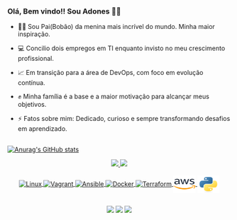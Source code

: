 ### Olá, Bem vindo!! Sou Adones 👋🤖

- 👧🏽 Sou Pai(Bobão) da menina mais incrível do mundo. Minha maior inspiração.
- 💻 Concilio dois empregos em TI enquanto invisto no meu crescimento profissional.
- 📈 Em transição para a área de DevOps, com foco em evolução contínua.
- ✊ Minha família é a base e a maior motivação para alcançar meus objetivos.
- ⚡ Fatos sobre mim: Dedicado, curioso e sempre transformando desafios em aprendizado.

  ##
  
[![Anurag's GitHub stats](https://github-readme-stats.vercel.app/api?dontech23=anuraghazra)](https://github.com/anuraghazra/github-readme-stats)

  

<div align="center">
  <a href="https://github.com/Dontech23">
  <img height="155em" src="https://github-readme-stats.vercel.app/api?username=Dontech23&show_icons=true&theme=onedark&include_all_commits=true&count_private=true"/>
  <img height="155em" src="https://github-readme-stats.vercel.app/api/top-langs/?username=Dontech23&layout=compact&langs_count=7&theme=onedark"/>
  </div>
  <div style="display: inline_block" align="center"><br>
  <img align="center" alt="Linux" height="40" width="50" src="https://cdn.jsdelivr.net/gh/devicons/devicon/icons/linux/linux-original.svg">
  <img align="center" alt="Vagrant" height="40" width="50" src="https://cdn.jsdelivr.net/gh/devicons/devicon/icons/vagrant/vagrant-original.svg">
  <img align="center" alt="Ansible" height="40" width="50" src="https://cdn.jsdelivr.net/gh/devicons/devicon/icons/ansible/ansible-original.svg">
  <img align="center" alt="Docker" height="50" width="60" src="https://cdn.jsdelivr.net/gh/devicons/devicon/icons/docker/docker-original.svg">
  <img align="center" alt="Terraform" height="40" width="50" src="https://cdn.jsdelivr.net/gh/devicons/devicon/icons/terraform/terraform-original.svg">
  <img align="center" alt="AWS" height="40" width="50" src="https://github.com/devicons/devicon/blob/v2.17.0/icons/amazonwebservices/amazonwebservices-original-wordmark.svg">
  <img align="center" alt="Python" height="40" width="50" src="https://raw.githubusercontent.com/devicons/devicon/master/icons/python/python-original.svg">
 
 
</div>

  ##
 
<div align="center"> 
  <a href="https://www.instagram.com/adonesslv/" target="_blank"><img src="https://img.shields.io/badge/-Instagram-%23E4405F?style=for-the-badge&logo=instagram&logoColor=white" target="_blank"></a>
  <a href = "mailto:adoness1@gmail.com"><img src="https://img.shields.io/badge/-Gmail-%23333?style=for-the-badge&logo=gmail&logoColor=white" target="_blank"></a>
  <a href="https://www.linkedin.com/in/adonesti/" target="_blank"><img src="https://img.shields.io/badge/-LinkedIn-%230077B5?style=for-the-badge&logo=linkedin&logoColor=white" target="_blank"></a> 
 
 <!-- ![Snake animation](https://github.com/rafaballerini/rafaballerini/blob/output/github-contribution-grid-snake.svg) -->
 
</div>
